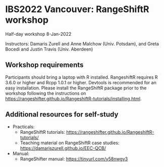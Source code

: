 # IBS2022 Vancouver: RangeShiftR workshop

Half-day workshop 8-Jan-2022

Instructors: Damaris Zurell and Anne Malchow (Univ. Potsdam), and Greta Bocedi and Justin Travis (Univ. Aberdeen)

## Workshop requirements
Participants should bring a laptop with R installed. RangeshiftR requires R 3.6.0 or higher and Rcpp 1.0.1 or higher. Devtools is recommended for an easy installation. Please install the RangeShiftR package prior to the workshop following the instructions on https://rangeshifter.github.io/RangeshiftR-tutorials/installing.html.

## Additional resources for self-study
* Practicals:
  * RangeShiftR tutorials: https://rangeshifter.github.io/RangeshiftR-tutorials/
  * Teaching material on RangeShiftR case studies: https://damariszurell.github.io/EEC-QCB/
* Manual:
  * RangeShifter manual: https://tinyurl.com/y58nwgy3 
